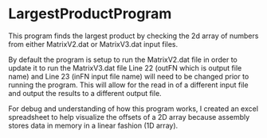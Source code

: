 # LargestProductProgram

This program finds the largest product by checking the 2d array of numbers from either MatrixV2.dat or MatrixV3.dat input files.

By default the program is setup to run the MatrixV2.dat file in order to update it to run the MatrixV3.dat file
Line 22 (outFN which is output file name) and Line 23 (inFN input file name) will need to be changed prior to running the program. This will allow for the read in of a different input file and output the results to a different output file.

For debug and understanding of how this program works, I created an excel spreadsheet to help visualize the offsets of a 2D array because assembly stores data in memory in a linear fashion (1D array).

